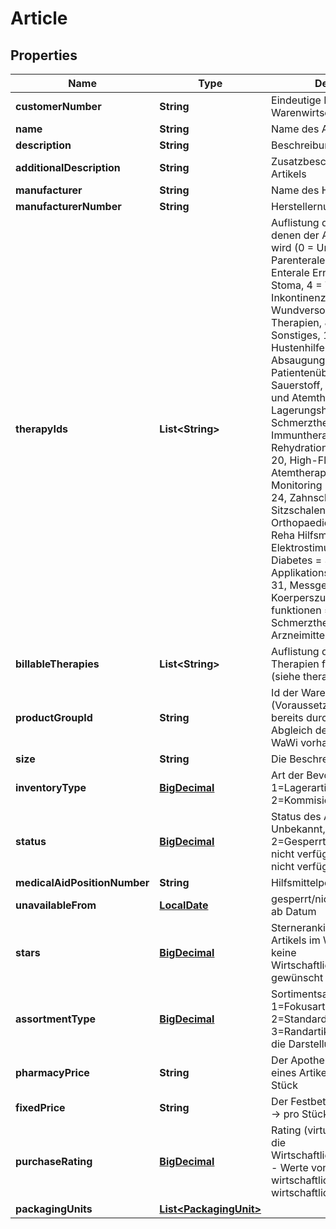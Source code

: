 # Article

## Properties
Name | Type | Description | Notes
------------ | ------------- | ------------- | -------------
**customerNumber** | **String** | Eindeutige Nummer aus der Warenwirtschaft | 
**name** | **String** | Name des Artikels | 
**description** | **String** | Beschreibung des Artikels |  [optional]
**additionalDescription** | **String** | Zusatzbeschreibung des Artikels |  [optional]
**manufacturer** | **String** | Name des Herstellers |  [optional]
**manufacturerNumber** | **String** | Herstellernummer des Artikels |  [optional]
**therapyIds** | **List&lt;String&gt;** | Auflistung der Therapien, in denen der Artikel verwendet wird (0 &#x3D; Unbekannt, 1 &#x3D; Parenterale Ernährung, 2 &#x3D; Enterale Ernährung, 3 &#x3D; Stoma, 4 &#x3D; Tracheostoma, 5 &#x3D; Inkontinenz ableitend, 6 &#x3D; Wundversorgung, 7 &#x3D; IV-Therapien, 8 &#x3D; Beatmung, 9 &#x3D; Sonstiges, 10 &#x3D; OSA, 11 &#x3D; Hustenhilfen, 12 &#x3D; Absaugung, 13 &#x3D; Patientenüberwachung, 14 &#x3D; Sauerstoff, 15 &#x3D; Inhalations- und Atemtherapie, 16 &#x3D; Lagerungshilfsmittel, 17 &#x3D; Schmerztherapie, 18 &#x3D; Immuntherapie, 19 &#x3D; Rehydration, Befeuchtung &#x3D; 20, High-Flow &#x3D; 21, Atemtherapie &#x3D; 22, Monitoring &#x3D; 23, Diagnostik &#x3D; 24, Zahnschiene &#x3D; 25, Sitzschalenbau &#x3D; 26, Orthopaedietechnik &#x3D; 27, Reha Hilfsmittel &#x3D; 28, Elektrostimulation &#x3D; 29, Diabetes &#x3D; 30, Applikationshilfen IV PE EE &#x3D; 31, Messgeraete fuer Koerperszustaende/-funktionen &#x3D; 32, PCA Schmerztherapie &#x3D; 33, Arzneimittelgabe &#x3D; 34) |  [optional]
**billableTherapies** | **List&lt;String&gt;** | Auflistung der abrechenbaren Therapien für den Artikel (siehe therapies) |  [optional]
**productGroupId** | **String** | Id der Warengruppe (Voraussetzung, Alberta-Id ist bereits durch initialen Abgleich der Warengruppen in WaWi vorhanden) |  [optional]
**size** | **String** | Die Beschreibung der Größe |  [optional]
**inventoryType** | [**BigDecimal**](BigDecimal.md) | Art der Bevorratung 1&#x3D;Lagerartikel / 2&#x3D;Kommisionnierartikel |  [optional]
**status** | [**BigDecimal**](BigDecimal.md) | Status des Artikels (0&#x3D; Unbekannt, 1&#x3D;Verfügbar, 2&#x3D;Gesperrt, 3&#x3D;Temporär nicht verfügbar, 4&#x3D;Endgültig nicht verfügbar\&quot;) |  [optional]
**medicalAidPositionNumber** | **String** | Hilfsmittelpositionsnummer |  [optional]
**unavailableFrom** | [**LocalDate**](LocalDate.md) | gesperrt/nicht mehr verfügbar ab Datum |  [optional]
**stars** | [**BigDecimal**](BigDecimal.md) | Sterneranking des einzelnen Artikels im Warenkorb, falls keine Wirtschaftlichkeitsberechnung gewünscht |  [optional]
**assortmentType** | [**BigDecimal**](BigDecimal.md) | Sortimentsart (0&#x3D;Unbekannt / 1&#x3D;Fokusartikel / 2&#x3D;Standardartikel / 3&#x3D;Randartikel) - beeinflusst die Darstellung im Warenkorb |  [optional]
**pharmacyPrice** | **String** | Der Apothekeneinkaufspreis eines Artikels (AEP) -&gt; pro Stück |  [optional]
**fixedPrice** | **String** | Der Festbetrag eines Artikels -&gt; pro Stück |  [optional]
**purchaseRating** | [**BigDecimal**](BigDecimal.md) | Rating (virtueller Rabatt) für die Wirtschaftlichkeitsberechung - Werte von 0 bis 6  (0 &#x3D; sehr wirtschaftlich 6 &#x3D; nicht wirtschaftlich) |  [optional]
**packagingUnits** | [**List&lt;PackagingUnit&gt;**](PackagingUnit.md) |  | 
